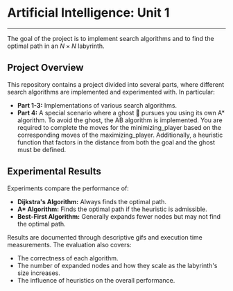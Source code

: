 # Artificial Intelligence: Unit 1

---

The goal of the project is to implement search algorithms and to find the optimal path in an $N\times N$ labyrinth.

## Project Overview

This repository contains a project divided into several parts, where different search algorithms are implemented and experimented with. In particular:

- **Part 1-3:** Implementations of various search algorithms.
- **Part 4:** A special scenario where a ghost 👻 pursues you using its own A* algorithm. To avoid the ghost, the AB algorithm is implemented. You are required to complete the moves for the minimizing_player based on the corresponding moves of the maximizing_player. Additionally, a heuristic function that factors in the distance from both the goal and the ghost must be defined.

## Experimental Results

Experiments compare the performance of:
- **Dijkstra's Algorithm:** Always finds the optimal path.
- **A\* Algorithm:** Finds the optimal path if the heuristic is admissible.
- **Best-First Algorithm:** Generally expands fewer nodes but may not find the optimal path.

Results are documented through descriptive gifs and execution time measurements. The evaluation also covers:
- The correctness of each algorithm.
- The number of expanded nodes and how they scale as the labyrinth's size increases.
- The influence of heuristics on the overall performance.
